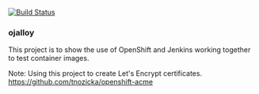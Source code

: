 [![Build Status](https://jenkins.apps.virtomation.com/buildStatus/icon?job=jcpowermac/ojalloy/master)](https://jenkins.apps.virtomation.com/job/jcpowermac/job/ojalloy/job/master/)

### ojalloy

This project is to show the use of OpenShift and Jenkins working together to test container images.


Note:
Using this project to create Let's Encrypt certificates.
https://github.com/tnozicka/openshift-acme
